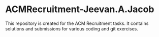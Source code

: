 # ACMRecruitment-Jeevan.A.Jacob

This repository is created for the ACM Recruitment tasks. It contains solutions and submissions for various coding and git exercises.
